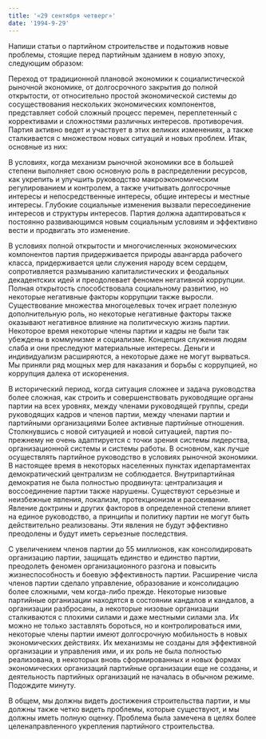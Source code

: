 ```yaml
---
title: '«29 сентября четверг»'
date: '1994-9-29'
---
```


Напиши статьи о партийном строительстве и подытожив новые проблемы, стоящие перед партийным зданием в новую эпоху, следующим образом:

Переход от традиционной плановой экономики к социалистической рыночной экономике, от долгосрочного закрытия до полной открытости, от относительно простой экономической системы до сосуществования нескольких экономических компонентов, представляет собой сложный процесс перемен, переплетенный с коррективами и сложностями различных интересов. противоречия. Партия активно ведет и участвует в этих великих изменениях, а также сталкивается с множеством новых ситуаций и новых проблем. Итак, основные из них:

В условиях, когда механизм рыночной экономики все в большей степени выполняет свою основную роль в распределении ресурсов, как укрепить и улучшить руководство макроэкономическим регулированием и контролем, а также учитывать долгосрочные интересы и непосредственные интересы, общие интересы и местные интересы. Глубокие социальные изменения вызвали пересоединение интересов и структуры интересов. Партия должна адаптироваться к постоянно развивающимся новым социальным условиям и эффективно вести и продвигать это изменение.

В условиях полной открытости и многочисленных экономических компонентов партия придерживается природы авангарда рабочего класса, придерживается цели служения народу всем сердцем, сопротивляется размыванию капиталистических и феодальных декадентских идей и преодолевает феномен негативной коррупции. Полная открытость способствовала социальному развитию, но некоторые негативные факторы коррупции также выросли. Существование множества многоцелевых точек играет полезную дополнительную роль, но некоторые негативные факторы также оказывают негативное влияние на политическую жизнь партии. Некоторое время некоторые члены партии и кадры не были так убеждены в коммунизме и социализме. Концепция служения людям слаба и они преследуют материальные интересы. Деньги и индивидуализм расширяются, а некоторые даже не могут вырваться. Мы приняли ряд мощных мер для наказания и борьбы с коррупцией, но коррупция далека от искоренения.

В исторический период, когда ситуация сложнее и задача руководства более сложная, как строить и совершенствовать руководящие органы партии на всех уровнях, между членами руководящей группы, среди руководящих кадров и членов партии, между членами партии и партийными организациями Более активные партийные отношения. Столкнувшись с новой ситуацией и новой ситуацией, партия по-прежнему не очень адаптируется с точки зрения системы лидерства, организационной системы и системы работы. В основном, как лучше осуществлять партийное руководство в условиях рыночной экономики. В настоящее время в некоторых населенных пунктах и ​​департаментах демократический централизм не соблюдается. Внутрипартийная демократия не была полностью продвинута: централизация и воссоединение партии также нарушены. Существуют серьезные и неизбежные явления, локализм, протекционизм и рассеивание. Явление доктрины и других факторов в определенной степени влияет на единое руководство, а принципы и политику партии не могут быть действительно реализованы. Эти явления не будут эффективно преодолены и будут иметь серьезные последствия.

С увеличением членов партии до 55 миллионов, как консолидировать организацию партии, защищать единство и единство партии, преодолеть феномен организационного разгона и повысить жизнеспособность и боевую эффективность партии. Расширение числа членов партии сделало управление, образование и консолидацию более сложными, чем когда-либо прежде. Некоторые низовые партийные организации находятся в состоянии кандалов и кандалов, а организации разбросаны, а некоторые низовые организации сталкиваются с плохими силами и даже местными силами зла. Их можно не только заставлять бороться, но и контролироваться ими, некоторые члены партии имеют долгосрочную мобильность в новых экономических действиях. Их механизмы не созданы для эффективной организации и управления ими, и их роль не была полностью реализована, в некоторых вновь сформированных и новых формах экономических организаций партийные организации еще не созданы, и деятельность партийных организаций не началась в обычном режиме. Подождите минуту.

В общем, мы должны видеть достижения строительства партии, и мы должны также четко видеть проблемы, которые существуют, и мы должны иметь полную оценку. Проблема была замечена в целях более целенаправленного укрепления партийного строительства.

